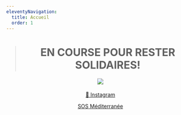 ```yaml
---
eleventyNavigation:
  title: Accueil
  order: 1
---
```

> <h1 style="text-align: center"><strong>EN COURSE POUR RESTER SOLIDAIRES!</strong></h1>

<h4 style="text-align: center"><img src="/images/montage_en_soutien.png"></h4><p style="text-align: center"><a href="https://www.instagram.com/gavino_minitransat/">📸 Instagram</a></p><p style="text-align: center"><a href="https://sosmediterranee.fr/">SOS Méditerranée</a></p>